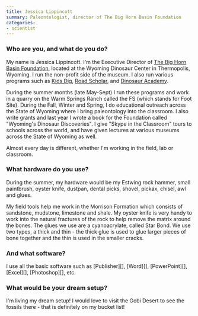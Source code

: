 ```yaml
---
title: Jessica Lippincott
summary: Paleontologist, director of The Big Horn Basin Foundation
categories:
- scientist
---
```


### Who are you, and what do you do?

My name is Jessica Lippincott. I'm the Executive Director of [The Big Horn Basin Foundation](http://bhbfonline.org/ "A non-profit paleontological research centre in Wyoming."), located at the Wyoming Dinosaur Center in Thermopolis, Wyoming. I run the non-profit side of the museum. I also run various programs such as [Kids Dig](http://bhbfonline.org/what-we-do/kids-dig.html "A paleontological day camp for kids."), [Road Scholar](http://bhbfonline.org/what-we-do/teachers-workshop.html "A week-long paleontological program for the young at heart."), and [Dinosaur Academy](https://bhbfonlineorg.presencehost.net/what-we-do/dinosaur-academy.html "A week-long paleontological program for high school students.").

During the summer months (late May-Sept) I run these programs and work in a quarry on the Warm Springs Ranch called the FS (which stands for Foot Site). During the Fall, Winter and Spring, I do educational outreach across the State of Wyoming where I bring paleontology into the classroom. I also write grants and last year I wrote a book for the Foundation called "Wyoming's Dinosaur Discoveries". I give "Skype in the Classroom" tours to schools across the world, and have given lectures at various museums across the State of Wyoming as well.

Almost every day is different, whether I'm working in the field, lab or classroom.

### What hardware do you use?

During the summer, my hardware would be my Estwing rock hammer, small paintbrush, oyster knife, dustpan, dental picks, shovel, pickax, chisel, awl and glues.

My field tools help me work in the Morrison Formation which consists of sandstone, mudstone, limestone and shale. My oyster knife is very handy to work into the natural fractures of the rock to help remove the matrix around the bones. The glues we use are a cyanoacrylate, called Star Bond. We use two types, a thick and thin - the thick glue is used to glue larger pieces of bone together and the thin is used in the smaller cracks.

### And what software?

I use all the basic software such as [Publisher][], [Word][], [PowerPoint][], [Excel][], [Photoshop][], etc.

### What would be your dream setup?

I'm living my dream setup! I would love to visit the Gobi Desert to see the fossils there - that is definitely on my bucket list!